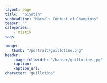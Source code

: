 ```yaml
---
layout: page
title:  "Giyotin"
subheadline: "Marvels Contest of Champions"
teaser: ""
categories:
    - mistik
tags:
    -
image:
   thumb: "/portrait/guillotine.png"
header:
    image_fullwidth: "/banner/guillotine.jpg"
    caption: 
    caption_url:    
character: "guillotine"
---
```

